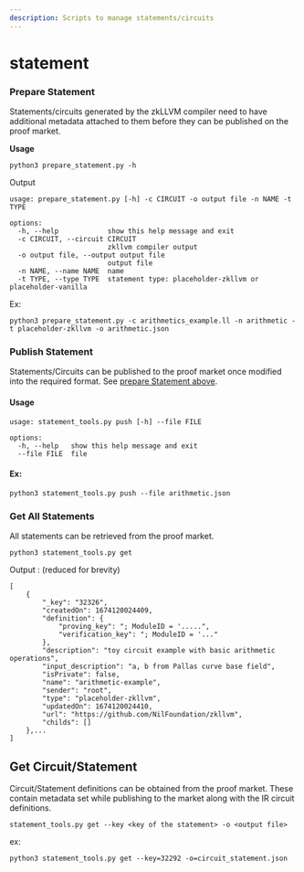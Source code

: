 ```yaml
---
description: Scripts to manage statements/circuits
---
```


# statement



### Prepare Statement

Statements/circuits generated by the zkLLVM compiler need to have additional metadata attached to them before they can be published on the proof market.

**Usage**

```
python3 prepare_statement.py -h 
```

Output

```
usage: prepare_statement.py [-h] -c CIRCUIT -o output file -n NAME -t TYPE

options:
  -h, --help            show this help message and exit
  -c CIRCUIT, --circuit CIRCUIT
                        zkllvm compiler output
  -o output file, --output output file
                        output file
  -n NAME, --name NAME  name
  -t TYPE, --type TYPE  statement type: placeholder-zkllvm or placeholder-vanilla

```

Ex:

```
python3 prepare_statement.py -c arithmetics_example.ll -n arithmetic -t placeholder-zkllvm -o arithmetic.json
```

### Publish Statement

Statements/Circuits can be published to the proof market once modified into the required format. See [prepare Statement above](statement.md#prepare-statement).

#### Usage

```
usage: statement_tools.py push [-h] --file FILE

options:
  -h, --help   show this help message and exit
  --file FILE  file

```

#### Ex:

```
python3 statement_tools.py push --file arithmetic.json
```

### Get All Statements

All statements can be retrieved from the proof market.&#x20;

```
python3 statement_tools.py get
```

Output : (reduced for brevity)

```
[    
    {
        "_key": "32326",
        "createdOn": 1674120024409,
        "definition": {
            "proving_key": "; ModuleID = '.....",
            "verification_key": "; ModuleID = '..."
        },
        "description": "toy circuit example with basic arithmetic operations",
        "input_description": "a, b from Pallas curve base field",
        "isPrivate": false,
        "name": "arithmetic-example",
        "sender": "root",
        "type": "placeholder-zkllvm",
        "updatedOn": 1674120024410,
        "url": "https://github.com/NilFoundation/zkllvm",
        "childs": []
    },...
]
```



## Get Circuit/Statement

Circuit/Statement definitions can be obtained from the proof market. These contain metadata set while publishing to the market along with the IR circuit definitions.

```
statement_tools.py get --key <key of the statement> -o <output file> 
```

ex:

```
python3 statement_tools.py get --key=32292 -o=circuit_statement.json
```

